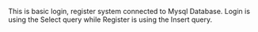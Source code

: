 This is basic login, register system connected to Mysql Database. Login is using the Select query while Register is using the Insert query.
